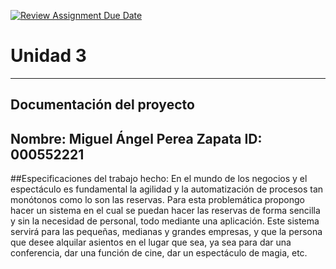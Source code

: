 [![Review Assignment Due Date](https://classroom.github.com/assets/deadline-readme-button-22041afd0340ce965d47ae6ef1cefeee28c7c493a6346c4f15d667ab976d596c.svg)](https://classroom.github.com/a/MuElT52l)
# Unidad 3
---
## Documentación del proyecto
Nombre:  Miguel Ángel Perea Zapata
ID:  000552221
---
##Especificaciones del trabajo hecho:
En el mundo de los negocios y el espectáculo es fundamental la agilidad y la automatización de procesos tan monótonos como lo son las reservas. Para esta problemática propongo hacer un sistema en el cual se puedan hacer las reservas de forma sencilla y sin la necesidad de personal, todo mediante una aplicación. Este sistema servirá para las pequeñas, medianas y grandes empresas, y que la persona que desee alquilar asientos en el lugar que sea, ya sea para dar una conferencia, dar una función de cine, dar un espectáculo de magia, etc.
